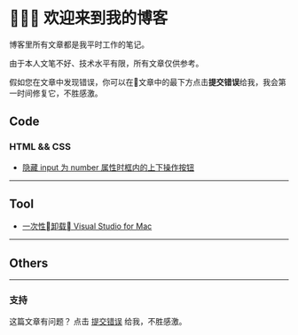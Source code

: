 # 👏👏👏 欢迎来到我的博客

博客里所有文章都是我平时工作的笔记。

由于本人文笔不好、技术水平有限，所有文章仅供参考。

假如您在文章中发现错误，你可以在文章中的最下方点击**提交错误**给我，我会第一时间修复它，不胜感激。

## Code
### HTML && CSS
- [隐藏 input 为 number 属性时框内的上下操作按钮](https://hertzzhang.github.io/pages/html&&css/inputTypeNumber)
---
## Tool
- [一次性卸载 Visual Studio for Mac](https://hertzzhang.github.io/pages/tool/uninstallvisualstudio)
---
## Others

---

### 支持

这篇文章有问题？ 点击 [提交错误](https://github.com/hertzZhang/hertzZhang.github.io/edit/master/index.md) 给我，不胜感激。
